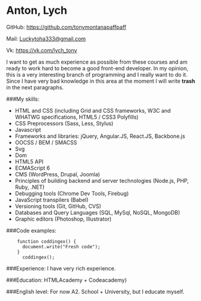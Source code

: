 Anton, Lych
===
   GitHub: https://github.com/tonymontanapaffpaff

   Mail: Luckytoha333@gmail.com
   
   Vk: https://vk.com/lych_tony
   
  I want to get as much experience as possible from these courses and am ready to work hard to become a good front-end developer. In my opinion, this is a very interesting branch of programming and I really want to do it. Since I have very bad knowledge in this area at the moment I will write **trash** in the next paragraphs.

 ###My skills:
 * HTML and CSS (including Grid and CSS frameworks, W3C and WHATWG specifications, HTML5 / CSS3 Polyfills)
 * CSS Preprocessors (Sass, Less, Stylus)
 * Javascript
 * Frameworks and libraries: jQuery, Angular.JS, React.JS, Backbone.js
 * OOCSS / BEM / SMACSS
 * Svg
 * Dom
 * HTML5 API
 * ECMAScript 6
 * CMS (WordPress, Drupal, Joomla)
 * Principles of building backend and server technologies (Node.js, PHP, Ruby, .NET)
 * Debugging tools (Chrome Dev Tools, Firebug)
 * JavaScript transpilers (Babel)
 * Versioning tools (Git, GitHub, CVS)
 * Databases and Query Languages (SQL, MySql, NoSQL, MongoDB)
 * Graphic editors (Photoshop, Illustrator)
 
 
 ###Code examples:
 
```
    function coddingex() {
      document.write("Fresh code");
    }
      coddingex();
```  


 ###Experience:
 I have very rich experience.

 ###Education:
 HTMLAcademy + Codeacademy)

 ###English level:
 For now A2. School + University, but I educate myself.